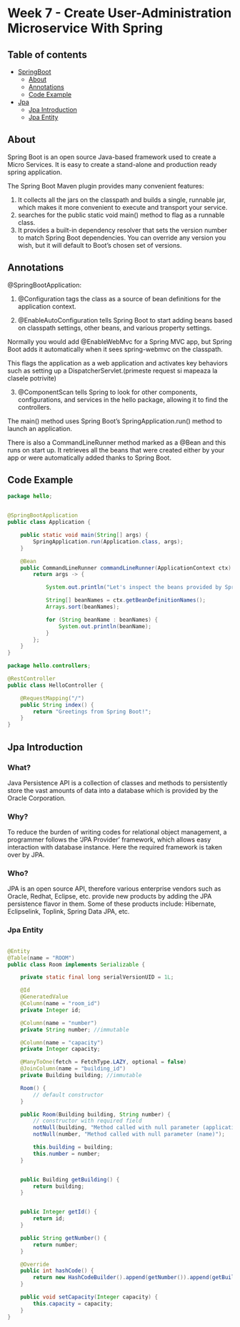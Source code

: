 
# Week 7 - Create User-Administration Microservice With Spring

## Table of contents

- [SpringBoot](#spring-boot)
  - [About](#about)
  - [Annotations](#annotations)
  - [Code Example](#code-example)
- [Jpa](#Jpa)
  - [Jpa Introduction](#jpa-introduction)
  - [Jpa Entity](#jpa-entity)



## About

Spring Boot is an open source Java-based framework used to create a Micro Services.
It is easy to create a stand-alone and production ready spring application.



The Spring Boot Maven plugin provides many convenient features:

1) It collects all the jars on the classpath and builds a single, runnable jar, which makes it more convenient to execute and transport your service.
2) searches for the public static void main() method to flag as a runnable class.
3) It provides a built-in dependency resolver that sets the version number to match Spring Boot dependencies. 
You can override any version you wish, but it will default to Boot’s chosen set of versions.


## Annotations



@SpringBootApplication:

1) @Configuration tags the class as a source of bean definitions for the application context.

2) @EnableAutoConfiguration tells Spring Boot to start adding beans based on classpath settings, other beans, and various property settings.

Normally you would add @EnableWebMvc for a Spring MVC app, but Spring Boot adds it automatically when it sees spring-webmvc on the classpath. 

This flags the application as a web application and activates key behaviors such as setting up a DispatcherServlet.(primeste request si mapeaza la clasele potrivite)


3) @ComponentScan tells Spring to look for other components, configurations, and services in the hello package, allowing it to find the controllers.


The main() method uses Spring Boot’s SpringApplication.run() method to launch an application.


There is also a CommandLineRunner method marked as a @Bean and this runs on start up. 
It retrieves all the beans that were created either by your app or were automatically added thanks to Spring Boot. 



## Code Example


```Java
package hello;


@SpringBootApplication
public class Application {

    public static void main(String[] args) {
        SpringApplication.run(Application.class, args);
    }

    @Bean
    public CommandLineRunner commandLineRunner(ApplicationContext ctx) {
        return args -> {

            System.out.println("Let's inspect the beans provided by Spring Boot:");

            String[] beanNames = ctx.getBeanDefinitionNames();
            Arrays.sort(beanNames);

            for (String beanName : beanNames) {
                System.out.println(beanName);
            }
        };
    }
}
```


```Java
package hello.controllers;

@RestController
public class HelloController {

    @RequestMapping("/")
    public String index() {
        return "Greetings from Spring Boot!";
    }
}
```


## Jpa Introduction

### What?
Java Persistence API is a collection of classes and methods to persistently store the vast amounts of data into a database which is provided by the Oracle Corporation.

### Why?
To reduce the burden of writing codes for relational object management, a programmer follows the ‘JPA Provider’ framework, which allows easy interaction with database instance. Here the required framework is taken over by JPA.

### Who?
JPA is an open source API, therefore various enterprise vendors such as Oracle, Redhat, Eclipse, etc. provide new products by adding the JPA persistence flavor in them. Some of these products include:
Hibernate, Eclipselink, Toplink, Spring Data JPA, etc.


### Jpa Entity


```Java

@Entity
@Table(name = "ROOM")
public class Room implements Serializable {

    private static final long serialVersionUID = 1L;

    @Id
    @GeneratedValue
    @Column(name = "room_id")
    private Integer id;

    @Column(name = "number") 
    private String number; //immutable

    @Column(name = "capacity")
    private Integer capacity;

    @ManyToOne(fetch = FetchType.LAZY, optional = false)
    @JoinColumn(name = "building_id")
    private Building building; //immutable

    Room() {
        // default constructor
    }

    public Room(Building building, String number) {
        // constructor with required field
        notNull(building, "Method called with null parameter (application)");
        notNull(number, "Method called with null parameter (name)");

        this.building = building;
        this.number = number;
    }


    public Building getBuilding() {
        return building;
    }


    public Integer getId() {
        return id;
    }

    public String getNumber() {
        return number;
    }

    @Override
    public int hashCode() {
        return new HashCodeBuilder().append(getNumber()).append(getBuilding().getId()).toHashCode();
    }

    public void setCapacity(Integer capacity) {
        this.capacity = capacity;
    }
}
```
